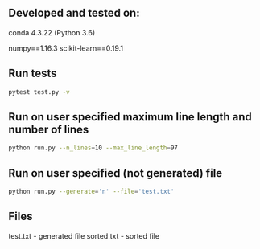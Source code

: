 ##    Developed and tested on:

conda 4.3.22 (Python 3.6)

numpy==1.16.3
scikit-learn==0.19.1


##    Run tests 

```sh
pytest test.py -v
```


##    Run on user specified maximum line length and number of lines

```sh
python run.py --n_lines=10 --max_line_length=97
``` 


##    Run on user specified (not generated) file 

```sh
python run.py --generate='n' --file='test.txt'
```

##    Files 

test.txt - generated file
sorted.txt - sorted file
